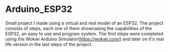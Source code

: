 # Arduino_ESP32
Small project I made using a virtual and real model of an ESP32.
The project consists of steps, each one of them showcasing the capabilities of the ESP32, an easy to use and program system.
The first steps were completed using the Wokwi Arduino Simulator(https://wokwi.com/) and later on it's real life version in the last steps of the project.
